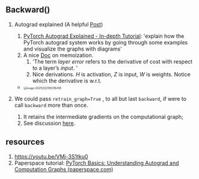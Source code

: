 ## Backward()

1. Autograd explained (A helpful [Post](https://towardsdatascience.com/pytorch-autograd-understanding-the-heart-of-pytorchs-magic-2686cd94ec95#:~:text=is%20not%20needed.-,Backward()%20function,gradients%20are%20then%20stored%20in%20.))
	1. [PyTorch Autograd Explained - In-depth Tutorial](https://www.youtube.com/watch?v=MswxJw-8PvE): 'explain how the PyTorch autograd system works by going through some examples and visualize the graphs with diagrams'
	2. A nice [Doc](https://ml-cheatsheet.readthedocs.io/en/latest/backpropagation.html) on memoization.
		1. 'The term *layer error* refers to the derivative of cost with respect to a layer’s *input*. '
		2. Nice derivations.  *H* is activation, *Z* is input, *W* is weights. Notice which the derivative is w.r.t.
     - <img src="https://i.loli.net/2021/03/23/Ty2edFA6WrhH8kC.png" alt="image-20210322185316458" style="zoom:50%;" />

2. We could pass `retrain_graph=True` , to all but last `backward`, if were to call `backward` more than once. 
	1. It retains the intermediate gradients on the computational graph;
	2. See discussion [here](https://discuss.pytorch.org/t/runtimeerror-trying-to-backward-through-the-graph-a-second-time-but-the-buffers-have-already-been-freed-specify-retain-graph-true-when-calling-backward-the-first-time/6795).

## resources
1. https://youtu.be/VMj-3S1tku0
2. Paperspace tutorial: [PyTorch Basics: Understanding Autograd and Computation Graphs (paperspace.com)](https://blog.paperspace.com/pytorch-101-understanding-graphs-and-automatic-differentiation/)
